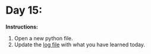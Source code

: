# Day 15: 
**Instructions:** 
1. Open a new python file.
2. Update the [log file](../../log.md) with what you have learned today.
